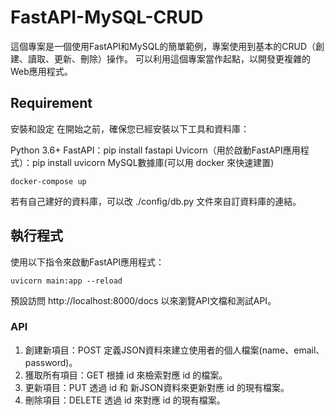 # FastAPI-MySQL-CRUD
這個專案是一個使用FastAPI和MySQL的簡單範例，專案使用到基本的CRUD（創建、讀取、更新、刪除）操作。
可以利用這個專案當作起點，以開發更複雜的Web應用程式。

## Requirement
安裝和設定
在開始之前，確保您已經安裝以下工具和資料庫：

Python 3.6+
FastAPI：pip install fastapi
Uvicorn（用於啟動FastAPI應用程式）：pip install uvicorn
MySQL數據庫(可以用 docker 來快速建置)
```
docker-compose up
```

若有自己建好的資料庫，可以改 ./config/db.py 文件來自訂資料庫的連結。

## 執行程式
使用以下指令來啟動FastAPI應用程式：
```
uvicorn main:app --reload
```
預設訪問 http://localhost:8000/docs 以來瀏覽API文檔和測試API。

### API
1. 創建新項目：POST 
定義JSON資料來建立使用者的個人檔案(name、email、password)。
2. 獲取所有項目：GET
根據 id 來檢索對應 id 的檔案。
3. 更新項目：PUT 
透過 id 和 新JSON資料來更新對應 id 的現有檔案。
4. 刪除項目：DELETE 
透過 id 來對應 id 的現有檔案。


